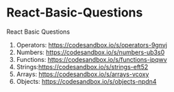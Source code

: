 # React-Basic-Questions
React Basic Questions
1. Operators: https://codesandbox.io/s/operators-9gnvj
2. Numbers: https://codesandbox.io/s/numbers-ub3s0
3. Functions: https://codesandbox.io/s/functions-ipqwv
4. Strings:https://codesandbox.io/s/strings-eft52
5. Arrays: https://codesandbox.io/s/arrays-vcoxy
6. Objects: https://codesandbox.io/s/objects-npdn4
